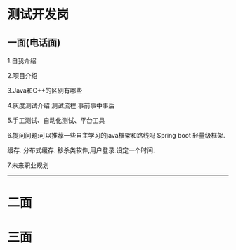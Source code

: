 # 测试开发岗

## 一面(电话面)
1.自我介绍

2.项目介绍

3.Java和C++的区别有哪些

4.灰度测试介绍
测试流程:事前事中事后

5.手工测试、自动化测试、平台工具

6.提问问题:可以推荐一些自主学习的java框架和路线吗
Spring boot 轻量级框架.

缓存. 分布式缓存.  秒杀类软件,用户登录.设定一个时间.

7.未来职业规划

---



# 二面

# 三面

